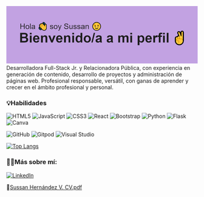 ![Image text](https://github.com/Sussanara/Sussanara/blob/main/header.png)
Desarrolladora Full-Stack Jr. y Relacionadora Pública, con experiencia en generación de contenido, desarrollo de proyectos y administración de páginas web. Profesional responsable, versátil, con ganas de aprender y crecer en el ámbito profesional y personal.

<h3>💡Habilidades </h3>

![HTML5](https://img.shields.io/badge/html5-%23E34F26.svg?style=for-the-badge&logo=html5&logoColor=white)
![JavaScript](https://img.shields.io/badge/javascript-%23323330.svg?style=for-the-badge&logo=javascript&logoColor=%23F7DF1E)
![CSS3](https://img.shields.io/badge/css3-%231572B6.svg?style=for-the-badge&logo=css3&logoColor=white)
![React](https://img.shields.io/badge/react-%2320232a.svg?style=for-the-badge&logo=react&logoColor=%2361DAFB)
![Bootstrap](https://img.shields.io/badge/bootstrap-%23563D7C.svg?style=for-the-badge&logo=bootstrap&logoColor=white)
![Python](https://img.shields.io/badge/python-3670A0?style=for-the-badge&logo=python&logoColor=ffdd54)
![Flask](https://img.shields.io/badge/flask-%23000.svg?style=for-the-badge&logo=flask&logoColor=white)
![Canva](https://img.shields.io/badge/Canva-%2300C4CC.svg?style=for-the-badge&logo=Canva&logoColor=white)

![GitHub](https://img.shields.io/badge/github-%23121011.svg?style=for-the-badge&logo=github&logoColor=white)
![Gitpod](https://img.shields.io/badge/gitpod-f06611.svg?style=for-the-badge&logo=gitpod&logoColor=white)
![Visual Studio](https://img.shields.io/badge/Visual%20Studio-5C2D91.svg?style=for-the-badge&logo=visual-studio&logoColor=white)

[![Top Langs](https://github-readme-stats.vercel.app/api/top-langs/?username=Sussanara&layout=compact)](https://github.com/sussanara/github-readme-stats)

<h3>🦸‍♀️Más sobre mí:</h3>

<a href="https://www.linkedin.com/in/sussan-hern%C3%A1ndez-villalobos/" target="_blank"> ![LinkedIn](https://img.shields.io/badge/linkedin-%230077B5.svg?style=for-the-badge&logo=linkedin&logoColor=white)</a>

📃[Sussan Hernández V. CV.pdf](https://github.com/Sussanara/Sussanara/files/9649073/Sussan.Hernandez.V.CV.pdf)
